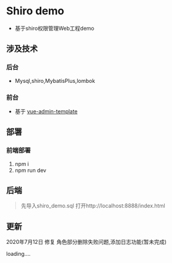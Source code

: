 # Shiro demo
- 基于shiro权限管理Web工程demo
## 涉及技术
### 后台
- Mysql,shiro,MybatisPlus,lombok
### 前台 
- 基于 [vue-admin-template](https://github.com/PanJiaChen/vue-admin-template)

## 部署
### 前端部署
1. npm i
2. npm run dev

## 后端
> 先导入shiro_demo.sql 
> 打开http://localhost:8888/index.html


## 更新
2020年7月12日 修复 角色部分删除失败问题,添加日志功能(暂未完成)

loading....